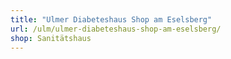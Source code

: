 ```yaml
---
title: "Ulmer Diabeteshaus Shop am Eselsberg"
url: /ulm/ulmer-diabeteshaus-shop-am-eselsberg/
shop: Sanitätshaus
---
```

